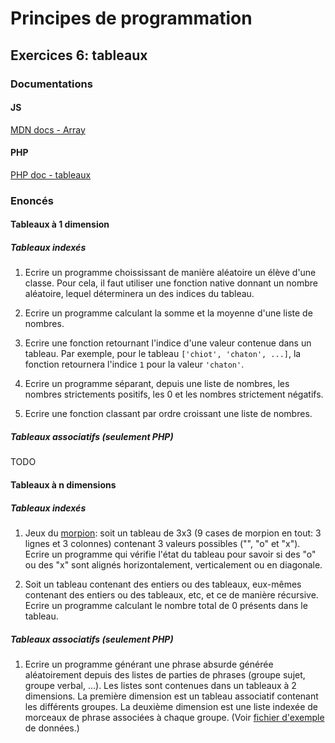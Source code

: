# Principes de programmation

## Exercices 6: tableaux

### Documentations

#### JS

[MDN docs - Array](https://developer.mozilla.org/fr/docs/Web/JavaScript/Reference/Global_Objects/Array)

#### PHP

[PHP doc - tableaux](https://www.php.net/manual/fr/language.types.array.php)

### Enoncés

#### Tableaux à 1 dimension

##### Tableaux indexés

 1. Ecrire un programme choississant de manière aléatoire un élève d'une classe. Pour cela, il faut utiliser une fonction native donnant un nombre aléatoire, lequel déterminera un des indices du tableau.

 2. Ecrire un programme calculant la somme et la moyenne d'une liste de nombres.

 3. Ecrire une fonction retournant l'indice d'une valeur contenue dans un tableau. Par exemple, pour le tableau `['chiot', 'chaton', ...]`, la fonction retournera l'indice `1` pour la valeur `'chaton'`.

 4. Ecrire un programme séparant, depuis une liste de nombres, les nombres strictements positifs, les 0 et les nombres strictement négatifs.
 
 5. Ecrire une fonction classant par ordre croissant une liste de nombres.

##### Tableaux associatifs (seulement PHP)

TODO
 
#### Tableaux à n dimensions

##### Tableaux indexés

 1. Jeux du [morpion](https://fr.wikipedia.org/wiki/Morpion_(jeu)): soit un tableau de 3x3 (9 cases de morpion en tout: 3 lignes et 3 colonnes) contenant 3 valeurs possibles ("", "o" et "x"). Ecrire un programme qui vérifie l'état du tableau pour savoir si des "o" ou des "x" sont alignés horizontalement, verticalement ou en diagonale.

 2. Soit un tableau contenant des entiers ou des tableaux, eux-mêmes contenant des entiers ou des tableaux, etc, et ce de manière récursive. Ecrire un programme calculant le nombre total de 0 présents dans le tableau.

##### Tableaux associatifs (seulement PHP)

 1. Ecrire un programme générant une phrase absurde générée aléatoirement depuis des listes de parties de phrases (groupe sujet, groupe verbal, ...). Les listes sont contenues dans un tableaux à 2 dimensions. La première dimension est un tableau associatif contenant les différents groupes. La deuxième dimension est une liste indexée de morceaux de phrase associées à chaque groupe. (Voir [fichier d'exemple](./corrections/sentences.php) de données.)
